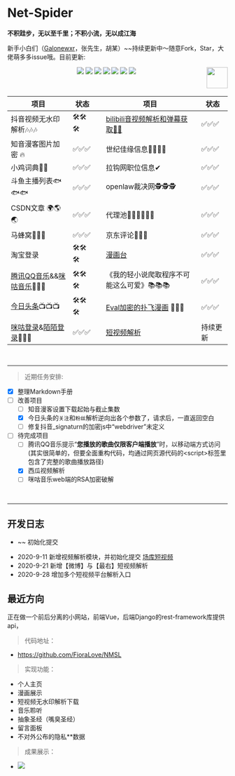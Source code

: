 # Net-Spider

**不积跬步，无以至千里；不积小流，无以成江海**

新手小白们（[Galonewxr](https://github.com/Galonewxr)，张先生，胡某）~~持续更新中〜随意Fork，Star，大佬萌多多issue哦。目前更新: 



<p align="center">
    <a href="https://AhriLove.top"><img src="https://img.shields.io/badge/AhriLove-%E4%B8%AA%E4%BA%BA%E7%BD%91%E7%AB%99-orange"></a>
    <a href="https://github.com/python/cpython"><img src="https://img.shields.io/badge/Python-3.7-FF1493.svg"></a>
    <a href="https://opensource.org/licenses/mit-license.php"><img src="https://badges.frapsoft.com/os/mit/mit.svg"></a>
    <a href="https://github.com/FioraLove/Net-Spider"><img src="https://img.shields.io/github/repo-size/FioraLove/Net-Spider"></a>
    <a href="https://github.com/FioraLove/Net-Spider/graphs/contributors"><img src="https://img.shields.io/badge/contributors-2-blue"></a>
    <a href="https://github.com/shengqiangzhang/examples-of-web-crawlers/stargazers"><img src="https://img.shields.io/github/stars/FioraLove/Net-Spider.svg?logo=github"></a>
    <a href="https://github.com/FioraLove/Net-Spider/network/members"><img src="https://img.shields.io/github/forks/FioraLove/Net-Spider.svg?color=blue&logo=github"></a>
    <a href="https://www.python.org/"><img src="https://upload.wikimedia.org/wikipedia/commons/c/c3/Python-logo-notext.svg" align="right" height="48" width="48" ></a>
</p>
<br />


| 项目 | 状态|  |项目 | 状态|
|  ----  | ----  | ----  | ---- |----|
| 抖音视频无水印解析🎶🎶🎶 | 🛠🛠🛠 |  | [bilibili音视频解析和弹幕获取🐱‍👓](https://bilibili.com) | ✅✅✅|
| 知音漫客图片加密 🔥 | ✅✅✅ |  |世纪佳缘信息👨‍👩‍👧‍👦  |✅✅✅| 
| 小鸡词典🐥🐥 | ✅✅✅ |  |拉钩网职位信息✔  |✅✅✅| 
| 斗鱼主播列表🐟🐟🐟 | ✅✅✅ |  |openlaw裁决网🕵🕵🕵  |✅✅✅| 
| CSDN文章 🌍🌎🌏 | ✅✅✅ |  |代理池🚣‍♂️🚣‍♂️🚣‍♂️  |✅✅✅| 
| 马蜂窝🐝🐝🐝 | ✅✅✅ |  |京东评论💋💋💋  |✅✅✅| 
| 淘宝登录 | 🛠🛠🛠 |  |[漫画台](https://www.manhuatai.com/)  |✅✅✅| 
| [腾讯QQ音乐](https://dengy.qq.com/)&&[咪咕音乐](https://www.migu.cn/)🎹🎹🎹 | 🛠🛠🛠 |  | 《我的轻小说爬取程序不可能这么可爱》📚📚📚  |✅✅✅| 
| [今日头条](https://www.toutiao.com/)📺📺📺 | 🛠🛠🛠|  | [Eval加密的扑飞漫画](http://www.pufei8.com/) 📕📕📕| ✅✅✅|
| [咪咕登录](https://www.migu.cn/)&[陌陌登录](https://web.immomo.com/)📼📼📼 |  ✅✅✅|  | [短视频解析](./video-parse) | 持续更新 |



<br>
<hr>

> 近期任务安排:

- [x] 整理Markdown手册
- [ ] 改善项目
   - [ ] 知音漫客设置下载起始与截止集数
   - [x] 今日头条的`关注`和`粉丝`解析逆向出各个参数了，请求后，一直返回空白
   - [ ] 修复抖音_signaturn的加密js中“webdriver”未定义
- [ ] 待完成项目
   - [ ] 腾讯QQ音乐提示“**您播放的歌曲仅限客户端播放**”时，以移动端方式访问(其实很简单的，但要全面重构代码，均通过网页源代码的\<script>标签里包含了完整的歌曲播放路径)
   - [x] 西瓜视频解析
   - [ ] 咪咕音乐web端的RSA加密破解

<br>
<hr>

## 开发日志

   + ~~ 初始化提交
   - 2020-9-11 新增视频解析模块，并初始化提交 [场库短视频](https://www.vmovier.com/)
   - 2020-9-21 新增【微博】与【最右】短视频解析
   - 2020-9-28 增加多个短视频平台解析入口


## 最近方向

正在做一个前后分离的小网站，前端Vue，后端Django的rest-framework库提供api，

> 代码地址：

   - https://github.com/FioraLove/NMSL

> 实现功能：

   + 个人主页
   + 漫画展示
   + 短视频无水印解析下载
   + 音乐聆听
   + 抽象圣经（嘴臭圣经）
   + 留言面板
   + 不对外公布的隐私**数据



> 成果展示：

  - ![](https://cdn.jsdelivr.net/gh/FioraLove/Images/home.gif)